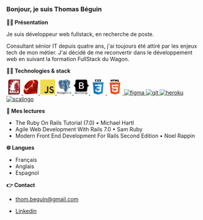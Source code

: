 ### Bonjour, je suis Thomas Béguin


**👨‍💻 Présentation**

Je suis développeur web fullstack, en recherche de poste.

Consultant sénior IT depuis quatre ans, j'ai toujours été attiré par les enjeux tech de mon métier. J'ai décidé de me reconvertir dans le développement web en suivant la formation FullStack du Wagon. 

**👨‍💻 Technologies & stack**

<div align="left">
   
  <a href="https://rubyonrails.org" target="_blank" rel="noreferrer"> 
    <img src="https://raw.githubusercontent.com/devicons/devicon/master/icons/rails/rails-original-wordmark.svg" alt="rails" width="40" height="40"/> 
  </a> 
  
  <a href="https://www.ruby-lang.org/en/" target="_blank" rel="noreferrer"> 
    <img src="https://raw.githubusercontent.com/devicons/devicon/master/icons/ruby/ruby-original.svg" alt="ruby" width="40" height="40"/> 
  </a> 
  
  <a href="https://developer.mozilla.org/en-US/docs/Web/JavaScript" target="_blank" rel="noreferrer"> 
    <img src="https://raw.githubusercontent.com/devicons/devicon/master/icons/javascript/javascript-original.svg" alt="javascript" width="40" height="40"/>   </a> 
  
  <a href="https://www.postgresql.org" target="_blank" rel="noreferrer"> 
    <img src="https://raw.githubusercontent.com/devicons/devicon/master/icons/postgresql/postgresql-original-wordmark.svg" alt="postgresql" width="40" height="40"/> 
  </a> 
  
  <a href="https://getbootstrap.com" target="_blank" rel="noreferrer"> 
    <img src="https://raw.githubusercontent.com/devicons/devicon/master/icons/bootstrap/bootstrap-plain-wordmark.svg" alt="bootstrap" width="40"     height="40"/> 
  </a> 
  
  <a href="https://www.w3schools.com/css/" target="_blank" rel="noreferrer"> 
  <img src="https://raw.githubusercontent.com/devicons/devicon/master/icons/css3/css3-original-wordmark.svg" alt="css3" width="40" height="40"/> 
  </a> 
  
  <a href="https://www.w3.org/html/" target="_blank" rel="noreferrer"> 
    <img src="https://raw.githubusercontent.com/devicons/devicon/master/icons/html5/html5-original-wordmark.svg" alt="html5" width="40" height="40"/> 
  </a> 
  
  <a href="https://www.figma.com/" target="_blank" rel="noreferrer"> 
    <img src="https://www.vectorlogo.zone/logos/figma/figma-icon.svg" alt="figma" width="40" height="40"/> 
  </a> 
 
  <a href="https://git-scm.com/" target="_blank" rel="noreferrer"> 
    <img src="https://www.vectorlogo.zone/logos/git-scm/git-scm-icon.svg" alt="git" width="40" height="40"/> 
  </a> 
  
  <a href="https://heroku.com" target="_blank" rel="noreferrer"> 
    <img src="https://www.vectorlogo.zone/logos/heroku/heroku-icon.svg" alt="heroku" width="40" height="40"/> 
  </a> 
   
   <a href="https://scalingo.com" target="_blank" rel="noreferrer"> 
    <img src="https://user-images.githubusercontent.com/107207796/230320741-65f094c7-a722-4773-8c36-0369d24dbba0.svg" alt="scalingo" width="40" height="40"/> 
  </a> 
   
</div>
  
**📙 Mes lectures**
 
- The Ruby On Rails Tutorial (7.0) • Michael Hartl
- Agile Web Development With Rails 7.0 • Sam Ruby 
- Modern Front End Development For Rails Second Edition • Noel Rappin
  
**🌐 Langues**

- Français
- Anglais
- Espagnol

**👉 Contact**

- thom.beguin@gmail.com

- [Linkedin](https://www.linkedin.com/in/thomas-béguin/)</p>


